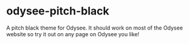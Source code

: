 # odysee-pitch-black
A pitch black theme for Odysee. It should work on most of the Odysee website so try it out on any page on Odysee you like! 
